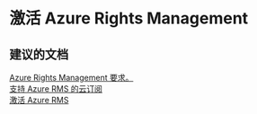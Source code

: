<properties
    pageTitle="激活 Azure Rights Management"
    description="激活 Azure Rights Management"
    service="microsoft.rightsmanagement"
    resource="rightsmanagement"
    authors="aashu"
    displayOrder=""
    selfHelpType="generic"
    supportTopicIds="32335888"
    resourceTags=""
    productPesIds="14997"
    cloudEnvironments="public"
/>


# 激活 Azure Rights Management

## **建议的文档**
[Azure Rights Management 要求。](https://technet.microsoft.com/library/dn655136.aspx#BKMK_SupportedSubscription)<br>
[支持 Azure RMS 的云订阅](https://technet.microsoft.com/library/dn655136.aspx#BKMK_SupportedSubscriptions)<br>
[激活 Azure RMS](https://technet.microsoft.com/library/mt126254.aspx)



<!--HONumber=Jul16_HO4-->


